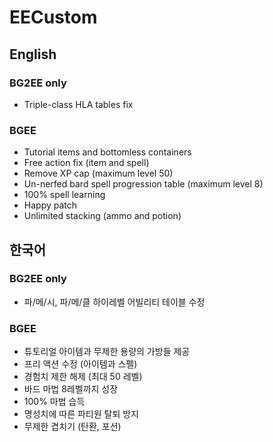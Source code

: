 # EECustom

## English

### BG2EE only
* Triple-class HLA tables fix

### BGEE
* Tutorial items and bottomless containers
* Free action fix (item and spell)
* Remove XP cap (maximum level 50)
* Un-nerfed bard spell progression table (maximum level 8)
* 100% spell learning
* Happy patch
* Unlimited stacking (ammo and potion)

## 한국어

### BG2EE only
* 파/메/시, 파/메/클 하이레벨 어빌리티 테이블 수정

### BGEE
* 튜토리얼 아이템과 무제한 용량의 가방들 제공
* 프리 액션 수정 (아이템과 스펠)
* 경험치 제한 해제 (최대 50 레벨)
* 바드 마법 8레벨까지 성장
* 100% 마법 습득
* 명성치에 따른 파티원 탈퇴 방지
* 무제한 겹치기 (탄환, 포션)